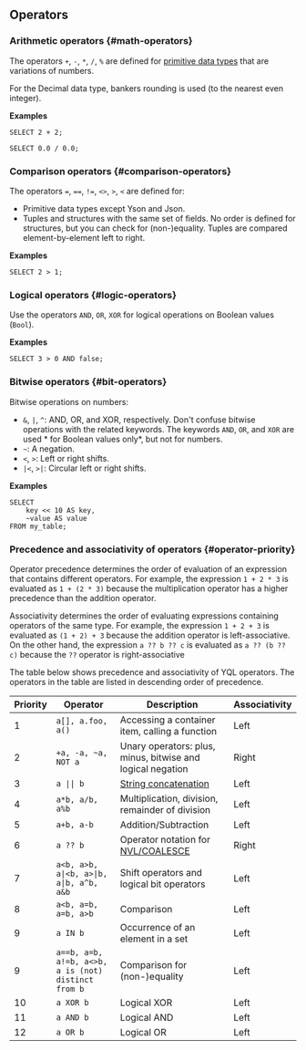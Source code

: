 ## Operators

### Arithmetic operators {#math-operators}

The operators `+`, `-`, `*`, `/`, `%` are defined for [primitive data types](../../../types/primitive.md) that are variations of numbers.

For the Decimal data type, bankers rounding is used (to the nearest even integer).

**Examples**

```yql
SELECT 2 + 2;
```

```yql
SELECT 0.0 / 0.0;
```

### Comparison operators {#comparison-operators}

The operators `=`, `==`, `!=`, `<>`, `>`, `<` are defined for:

* Primitive data types except Yson and Json.
* Tuples and structures with the same set of fields. No order is defined for structures, but you can check for (non-)equality. Tuples are compared element-by-element left to right.

**Examples**

```yql
SELECT 2 > 1;
```

### Logical operators {#logic-operators}

Use the operators `AND`, `OR`, `XOR` for logical operations on Boolean values (`Bool`).

**Examples**

```yql
SELECT 3 > 0 AND false;
```

### Bitwise operators {#bit-operators}

Bitwise operations on numbers:

* `&`, `|`, `^`: AND, OR, and XOR, respectively. Don't confuse bitwise operations with the related keywords. The keywords `AND`, `OR`, and `XOR` are used * for Boolean values only*, but not for numbers.
* ` ~ `: A negation.
* `<`, `>`: Left or right shifts.
* `|<`, `>|`: Circular left or right shifts.

**Examples**

```yql
SELECT
    key << 10 AS key,
    ~value AS value
FROM my_table;
```

### Precedence and associativity of operators {#operator-priority}

Operator precedence determines the order of evaluation of an expression that contains different operators.
For example, the expression `1 + 2 * 3` is evaluated as `1 + (2 * 3)` because the multiplication operator has a higher precedence than the addition operator.

Associativity determines the order of evaluating expressions containing operators of the same type.
For example, the expression `1 + 2 + 3` is evaluated as `(1 + 2) + 3` because the addition operator is left-associative.
On the other hand, the expression `a ?? b ?? c` is evaluated as `a ?? (b ?? c)` because the `??` operator is right-associative

The table below shows precedence and associativity of YQL operators.
The operators in the table are listed in descending order of precedence.

| Priority | Operator | Description | Associativity |
| --- | --- | --- | --- |
| 1 | <code>a[], a.foo, a()</code> | Accessing a container item, calling a function | Left |
| 2 | <code>+a, -a, ~a, NOT a</code> | Unary operators: plus, minus, bitwise and logical negation | Right |
| 3 | <code>a &#124;&#124; b</code> | [String concatenation](../../../syntax/expressions.md#concatenation) | Left |
| 4 | <code>a*b, a/b, a%b</code> | Multiplication, division, remainder of division | Left |
| 5 | <code>a+b, a-b</code> | Addition/Subtraction | Left |
| 6 | <code>a ?? b</code> | Operator notation for [NVL/COALESCE](../../../builtins/basic.md#coalesce) | Right |
| 7 | <code>a<b, a>b, a&#124;<b, a>&#124;b,</code> <code>a&#124;b, a^b, a&b</code> | Shift operators and logical bit operators | Left |
| 8 | <code>a<b, a=b, a=b, a>b</code> | Comparison | Left |
| 9 | <code>a IN b</code> | Occurrence of an element in a set | Left |
| 9 | <code>a==b, a=b, a!=b, a<>b,</code> <code>a is (not) distinct from b</code> | Comparison for (non-)equality | Left |
| 10 | <code>a XOR b</code> | Logical XOR | Left |
| 11 | <code>a AND b</code> | Logical AND | Left |
| 12 | <code>a OR b</code> | Logical OR | Left |

